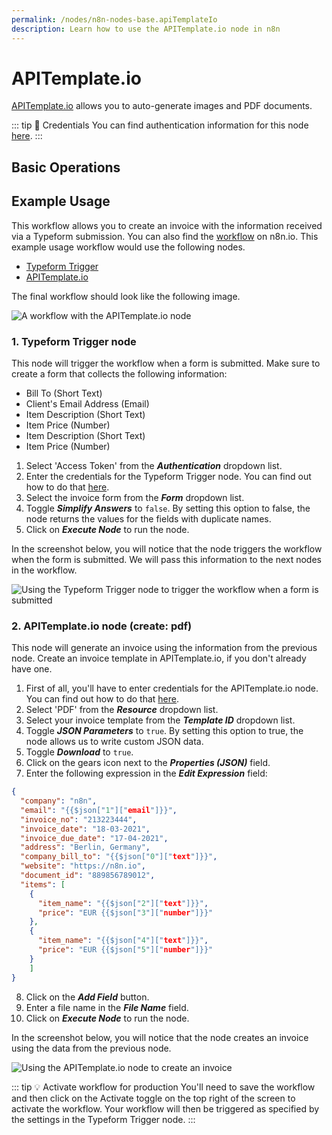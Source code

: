 ```yaml
---
permalink: /nodes/n8n-nodes-base.apiTemplateIo
description: Learn how to use the APITemplate.io node in n8n
---
```


# APITemplate.io

[APITemplate.io](https://apitemplate.io) allows you to auto-generate images and PDF documents.

::: tip 🔑 Credentials
You can find authentication information for this node [here](../../../credentials/APITemplateIo/README.md).
:::

## Basic Operations

<Resource node="n8n-nodes-base.apiTemplateIo" />

## Example Usage

This workflow allows you to create an invoice with the information received via a Typeform submission. You can also find the [workflow](https://n8n.io/workflows/989) on n8n.io. This example usage workflow would use the following nodes.
- [Typeform Trigger](../../trigger-nodes/TypeformTrigger/README.md)
- [APITemplate.io]()

The final workflow should look like the following image.

![A workflow with the APITemplate.io node](REDACTED)

### 1. Typeform Trigger node

This node will trigger the workflow when a form is submitted. Make sure to create a form that collects the following information:
- Bill To (Short Text)
- Client's Email Address (Email)
- Item Description (Short Text)
- Item Price (Number)
- Item Description (Short Text)
- Item Price (Number)

1. Select 'Access Token' from the ***Authentication*** dropdown list.
2. Enter the credentials for the Typeform Trigger node. You can find out how to do that [here](../../../credentials/Typeform/README.md).
3. Select the invoice form from the ***Form*** dropdown list.
4. Toggle ***Simplify Answers*** to `false`. By setting this option to false, the node returns the values for the fields with duplicate names.
5. Click on ***Execute Node*** to run the node.

In the screenshot below, you will notice that the node triggers the workflow when the form is submitted. We will pass this information to the next nodes in the workflow.

![Using the Typeform Trigger node to trigger the workflow when a form is submitted](REDACTED)

### 2. APITemplate.io node (create: pdf)

This node will generate an invoice using the information from the previous node. Create an invoice template in APITemplate.io, if you don't already have one.

1. First of all, you'll have to enter credentials for the APITemplate.io node. You can find out how to do that [here](../../../credentials/APITemplateIo/README.md).
2. Select 'PDF' from the ***Resource*** dropdown list.
3. Select your invoice template from the ***Template ID*** dropdown list.
4. Toggle ***JSON Parameters*** to `true`. By setting this option to true, the node allows us to write custom JSON data.
5. Toggle ***Download*** to `true`.
6. Click on the gears icon next to the ***Properties (JSON)*** field.
7. Enter the following expression in the ***Edit Expression*** field:
```json
{
  "company": "n8n",
  "email": "{{$json["1"]["email"]}}",
  "invoice_no": "213223444",
  "invoice_date": "18-03-2021",
  "invoice_due_date": "17-04-2021",
  "address": "Berlin, Germany",
  "company_bill_to": "{{$json["0"]["text"]}}",
  "website": "https://n8n.io",
  "document_id": "889856789012",
  "items": [
    {
      "item_name": "{{$json["2"]["text"]}}",
      "price": "EUR {{$json["3"]["number"]}}"
    },
    {
      "item_name": "{{$json["4"]["text"]}}",
      "price": "EUR {{$json["5"]["number"]}}"
    }
    ]
}
```
8. Click on the ***Add Field*** button.
9. Enter a file name in the ***File Name*** field.
10. Click on ***Execute Node*** to run the node.

In the screenshot below, you will notice that the node creates an invoice using the data from the previous node.

![Using the APITemplate.io node to create an invoice](REDACTED)

::: tip 💡 Activate workflow for production
You'll need to save the workflow and then click on the Activate toggle on the top right of the screen to activate the workflow. Your workflow will then be triggered as specified by the settings in the Typeform Trigger node.
:::
